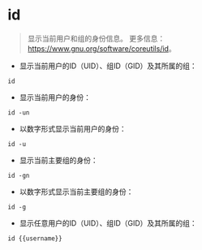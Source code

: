 # id

> 显示当前用户和组的身份信息。
> 更多信息：<https://www.gnu.org/software/coreutils/id>。

- 显示当前用户的ID（UID）、组ID（GID）及其所属的组：

`id`

- 显示当前用户的身份：

`id -un`

- 以数字形式显示当前用户的身份：

`id -u`

- 显示当前主要组的身份：

`id -gn`

- 以数字形式显示当前主要组的身份：

`id -g`

- 显示任意用户的ID（UID）、组ID（GID）及其所属的组：

`id {{username}}`